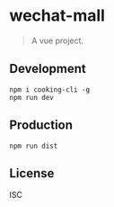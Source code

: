 # wechat-mall
> A vue project.

## Development

```shell
npm i cooking-cli -g
npm run dev
```

## Production
```
npm run dist
```

## License
ISC
